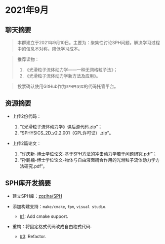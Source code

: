 # 2021年9月

## 聊天摘要

> 本群建立于2021年9月10日。主要为：聚集性讨论SPH问题，解决学习过程中的信息不对称，降低学习成本。

> 推荐读物：
> 1. 《光滑粒子流体动力学——一种无网格粒子法》；
> 2. 《光滑粒子流体动力学新方法及应用》。

> 投票确认使用GitHub作为`SPH开发库`的代码托管平台。

## 资源摘要

+ 上传2份代码：
  1. “《光滑粒子流体动力学》课后源代码.zip”；
  2. “SPHYSICS_2D_v2.2.001（GPL许可证）.zip”。

+ 上传2篇论文：
  1. “许庆新-博士学位论文-基于SPH方法的冲击动力学若干问题研究.pdf”；
  2. “孙鹏楠-博士学位论文-物体与自由液面耦合作用的光滑粒子流体动力学方法研究.pdf”。

## SPH库开发摘要

+ 建立SPH库：[zoziha/SPH](https://github.com/zoziha/SPH)

+ 添加构建支持：`make/cmake`, `fpm`, `visual studio`.  
  - [#1](https://github.com/zoziha/SPH/pull/1): Add cmake support.

+ 重构：将固定格式代码改成自由格式代码.
  - [#3](https://github.com/zoziha/SPH/pull/3): Refactor.


